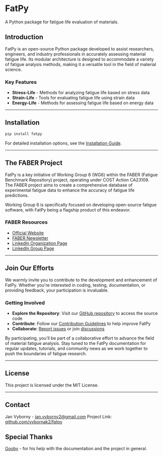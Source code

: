 # FatPy

A Python package for fatigue life evaluation of materials.

## Introduction

FatPy is an open-source Python package developed to assist researchers, engineers, and industry
professionals in accurately assessing material fatigue life. Its modular architecture is designed
to accommodate a variety of fatigue analysis methods, making it a versatile tool in the field of
material science.

### Key Features

- **Stress-Life** - Methods for analyzing fatigue life based on stress data
- **Strain-Life** - Tools for evaluating fatigue life using strain data
- **Energy-Life** - Methods for assessing fatigue life based on energy data

---

## Installation

```bash
pip install fatpy
```

For detailed installation options, see the [Installation Guide](INSTALL.md).

---

## The FABER Project

FatPy is a key initiative of Working Group 6 (WG6) within the FABER (Fatigue Benchmark Repository) project,
operating under COST Action CA23109. The FABER project aims to create a comprehensive database of
experimental fatigue data to enhance the accuracy of fatigue life predictions.

Working Group 6 is specifically focused on developing open-source fatigue software, with FatPy being
a flagship product of this endeavor.

### FABER Resources

- [Official Website](https://faber-cost.eu/)
- [FABER Newsletter](https://faber-cost.eu/media-newsletter/)
- [LinkedIn Organization Page](https://www.linkedin.com/company/faber-cost/about/)
- [LinkedIn Group Page](https://www.linkedin.com/groups/13170259/)

---

## Join Our Efforts

We warmly invite you to contribute to the development and enhancement of FatPy. Whether you're
interested in coding, testing, documentation, or providing feedback, your participation is invaluable.

### Getting Involved

- **Explore the Repository**: Visit our [GitHub repository](https://github.com/vybornak2/fatpy) to access the source code
- **Contribute**: Follow our [Contribution Guidelines](CONTRIBUTING.md) to help improve FatPy
- **Collaborate**: [Report issues](https://github.com/vybornak2/fatpy/issues) or join [discussions](https://github.com/vybornak2/fatpy/discussions)

By participating, you'll be part of a collaborative effort to advance the field of material fatigue analysis.
Stay tuned to the FatPy documentation for regular updates, tutorials, and community news as we work together
to push the boundaries of fatigue research.

---

## License

This project is licensed under the MIT License.

---

## Contact

Jan Vyborny - jan.vyborny2@gmail.com
Project Link: [github.com/vybornak2/fatpy](https://github.com/vybornak2/fatpy)

## Special Thanks
[Gooby](https://github.com/jakubda1) - for his help with the documentation and the project in general.

